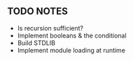 TODO NOTES
----------

- Is recursion sufficient?
- Implement booleans & the conditional
- Build STDLIB
- Implement module loading at runtime
